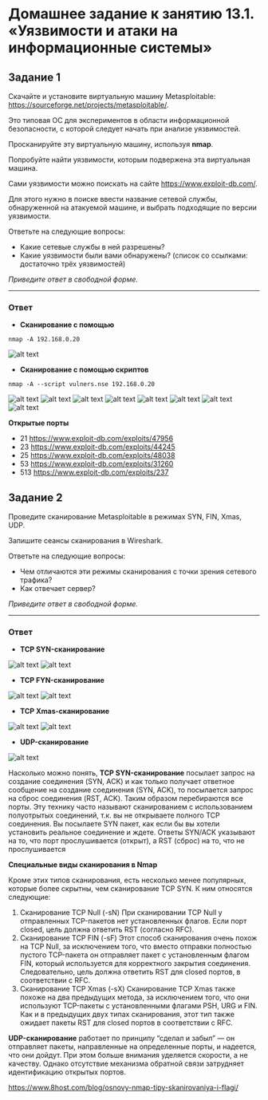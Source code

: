 # Домашнее задание к занятию 13.1. «Уязвимости и атаки на информационные системы»
## Задание 1

Скачайте и установите виртуальную машину Metasploitable: https://sourceforge.net/projects/metasploitable/.

Это типовая ОС для экспериментов в области информационной безопасности, с которой следует начать при анализе уязвимостей.

Просканируйте эту виртуальную машину, используя **nmap**.

Попробуйте найти уязвимости, которым подвержена эта виртуальная машина.

Сами уязвимости можно поискать на сайте https://www.exploit-db.com/.

Для этого нужно в поиске ввести название сетевой службы, обнаруженной на атакуемой машине, и выбрать подходящие по версии уязвимости.

Ответьте на следующие вопросы:

- Какие сетевые службы в ней разрешены?
- Какие уязвимости были вами обнаружены? (список со ссылками: достаточно трёх уязвимостей)
  
*Приведите ответ в свободной форме.*  

---
### Ответ

* **Сканирование с помощью** 
```script bash
nmap -A 192.168.0.20
```
![alt text](https://github.com/filipp761/Netology-sdb-homewoks/blob/main/img/13-01_nmap_-A.png)

* **Сканирование с помощью скриптов**

```script bash
nmap -A --script vulners.nse 192.168.0.20
```

![alt text](https://github.com/filipp761/Netology-sdb-homewoks/blob/main/img/13-01_vulners.nse_1.png)
![alt text](https://github.com/filipp761/Netology-sdb-homewoks/blob/main/img/13-01_vulners.nse_2.png)
![alt text](https://github.com/filipp761/Netology-sdb-homewoks/blob/main/img/13-01_vulners.nse_3.png)
![alt text](https://github.com/filipp761/Netology-sdb-homewoks/blob/main/img/13-01_vulners.nse_4.png)
![alt text](https://github.com/filipp761/Netology-sdb-homewoks/blob/main/img/13-01_vulners.nse_5.png)
![alt text](https://github.com/filipp761/Netology-sdb-homewoks/blob/main/img/13-01_vulners.nse_6.png)
![alt text](https://github.com/filipp761/Netology-sdb-homewoks/blob/main/img/13-01_vulners.nse_7.png)
![alt text](https://github.com/filipp761/Netology-sdb-homewoks/blob/main/img/13-01_vulners.nse_8.png)

**Открытые порты**

* 21
https://www.exploit-db.com/exploits/47956
* 23
https://www.exploit-db.com/exploits/44245
* 25
https://www.exploit-db.com/exploits/48038
* 53
https://www.exploit-db.com/exploits/31260
* 513
https://www.exploit-db.com/exploits/237

## Задание 2

Проведите сканирование Metasploitable в режимах SYN, FIN, Xmas, UDP.

Запишите сеансы сканирования в Wireshark.

Ответьте на следующие вопросы:

- Чем отличаются эти режимы сканирования с точки зрения сетевого трафика?
- Как отвечает сервер?

*Приведите ответ в свободной форме.*

---
### Ответ

* **TCP SYN-сканирование**

![alt text](https://github.com/filipp761/Netology-sdb-homewoks/blob/main/img/13-01_TCP_SYN.png)
![alt text](https://github.com/filipp761/Netology-sdb-homewoks/blob/main/img/13-01_TCP_SYN_WS.png)

* **TCP FYN-сканирование**
 
![alt text](https://github.com/filipp761/Netology-sdb-homewoks/blob/main/img/13-01_TCP_FYN.png)
![alt text](https://github.com/filipp761/Netology-sdb-homewoks/blob/main/img/13-01_TCP_FYN_WS.png)

* **TCP Xmas-сканирование**
 
![alt text](https://github.com/filipp761/Netology-sdb-homewoks/blob/main/img/13-01_TCP_Xmas.png)
![alt text](https://github.com/filipp761/Netology-sdb-homewoks/blob/main/img/13-01_TCP_Xmas_WS.png)

* **UDP-сканирование**

![alt text](https://github.com/filipp761/Netology-sdb-homewoks/blob/main/img/13-01_UDP.png)


Насколько можно понять, **TCP SYN-сканирование** посылает запрос на создание соединения (SYN, ACK) и как только получает ответное сообщение на создание соединения (SYN, ACK), то посылается запрос на сброс соединения (RST, ACK). Таким образом перебираются все порты. 
Эту технику часто называют сканированием с использованием полуотрытых соединений, т.к. вы не открываете полного TCP соединения. Вы посылаете SYN пакет, как если бы вы хотели установить реальное соединение и ждете. Ответы SYN/ACK указывают на то, что порт прослушивается (открыт), а RST (сброс) на то, что не прослушивается

**Специальные виды сканирования в Nmap**

Кроме этих типов сканирования, есть несколько менее популярных, которые более скрытны, чем сканирование TCP SYN. К ним относятся следующие:
1. Сканирование TCP Null (-sN)
При сканировании TCP Null у отправленных TCP-пакетов нет установленных флагов. Если порт closed, цель должна ответить RST (согласно RFC).
2. Сканирование TCP FIN (-sF)
Этот способ сканирования очень похож на TCP Null, за исключением того, что вместо отправки полностью пустого TCP-пакета он отправляет пакет с установленным флагом FIN, который используется для корректного закрытия соединения. Следовательно, цель должна ответить RST для closed портов, в соответствии с RFC.
3. Сканирование TCP Xmas (-sX)
Сканирование TCP Xmas также похоже на два предыдущих метода, за исключением того, что они используют TCP-пакеты с установленными флагами PSH, URG и FIN. Как и в предыдущих двух типах сканирования, этот тип также ожидает пакеты RST для closed портов в соответствии с RFC.


**UDP-сканирование** работает по принципу “сделал и забыл” — он отправляет пакеты, направленные на определенные порты, и надеется, что они дойдут. При этом больше внимания уделяется скорости, а не качеству. Однако отсутствие механизма обратной связи затрудняет идентификацию открытых портов.


https://www.8host.com/blog/osnovy-nmap-tipy-skanirovaniya-i-flagi/
